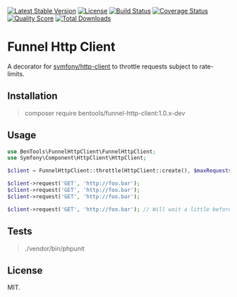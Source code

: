 [![Latest Stable Version](https://poser.pugx.org/bentools/funnel-http-client/v/stable)](https://packagist.org/packages/bentools/funnel-http-client)
[![License](https://poser.pugx.org/bentools/funnel-http-client/license)](https://packagist.org/packages/bentools/funnel-http-client)
[![Build Status](https://img.shields.io/travis/bpolaszek/funnel-http-client/master.svg?style=flat-square)](https://travis-ci.org/bpolaszek/funnel-http-client)
[![Coverage Status](https://coveralls.io/repos/github/bpolaszek/funnel-http-client/badge.svg?branch=master)](https://coveralls.io/github/bpolaszek/funnel-http-client?branch=master)
[![Quality Score](https://img.shields.io/scrutinizer/g/bpolaszek/funnel-http-client.svg?style=flat-square)](https://scrutinizer-ci.com/g/bpolaszek/funnel-http-client)
[![Total Downloads](https://poser.pugx.org/bentools/funnel-http-client/downloads)](https://packagist.org/packages/bentools/funnel-http-client)

# Funnel Http Client

A decorator for [symfony/http-client](https://symfony.com/doc/current/components/http_client.html) to throttle requests subject to rate-limits.

## Installation

> composer require bentools/funnel-http-client:1.0.x-dev

## Usage

```php
use BenTools\FunnelHttpClient\FunnelHttpClient;
use Symfony\Component\HttpClient\HttpClient;

$client = FunnelHttpClient::throttle(HttpClient::create(), $maxRequests = 3, $timeWindow = 5);

$client->request('GET', 'http://foo.bar');
$client->request('GET', 'http://foo.bar');
$client->request('GET', 'http://foo.bar');

$client->request('GET', 'http://foo.bar'); // Will wait a little before being actually triggered
```

## Tests

> ./vendor/bin/phpunit

## License

MIT.
